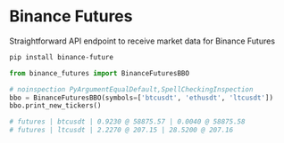 # Binance Futures
Straightforward API endpoint to receive market data for Binance Futures

```bash
pip install binance-future
```

```python
from binance_futures import BinanceFuturesBBO

# noinspection PyArgumentEqualDefault,SpellCheckingInspection
bbo = BinanceFuturesBBO(symbols=['btcusdt', 'ethusdt', 'ltcusdt'])
bbo.print_new_tickers()

# futures | btcusdt | 0.9230 @ 58875.57 | 0.0040 @ 58875.58
# futures | ltcusdt | 2.2270 @ 207.15 | 28.5200 @ 207.16
```